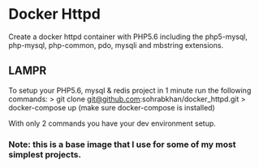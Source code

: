 # Docker Httpd
Create a docker httpd container with PHP5.6 including the php5-mysql, php-mysql, php-common, pdo, mysqli and mbstring extensions.

## LAMPR
To setup your PHP5.6, mysql & redis project in 1 minute run the following commands:
    > git clone git@github.com:sohrabkhan/docker_httpd.git
    > docker-compose up (make sure docker-compose is installed)

With only 2 commands you have your dev environment setup.

### Note: this is a base image that I use for some of my most simplest projects.
